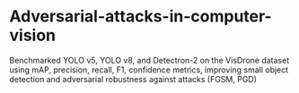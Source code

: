 # Adversarial-attacks-in-computer-vision
 Benchmarked YOLO v5, YOLO v8, and Detectron-2 on the VisDrone dataset using mAP, precision, recall, F1,  confidence metrics, improving small object detection and adversarial robustness against attacks (FGSM, PGD)
